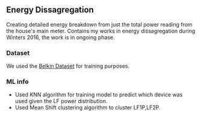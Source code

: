 ## Energy Dissagregation
Creating detailed energy breakdown from just the total power reading from the house's main meter. Contains my works in energy dissagregation during Winters 2016, the work is in ongoing phase.

### Dataset
We used the [Belkin Dataset](https://www.kaggle.com/c/belkin-energy-disaggregation-competition/data) for training purposes.

### ML info
* Used KNN algorithm for training model to predict which device was used given the LF power distribution. 
* Used Mean Shift clustering algorithm to cluster LF1P,LF2P.
